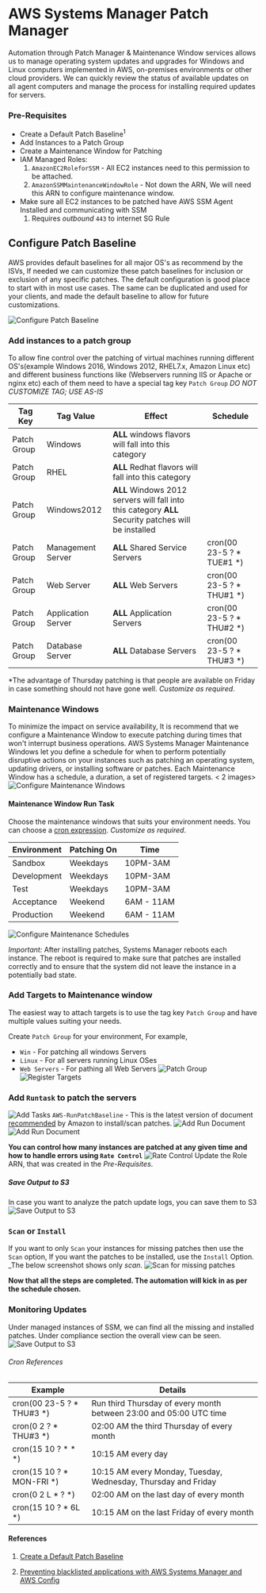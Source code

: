 # AWS Systems Manager Patch Manager

Automation through Patch Manager & Maintenance Window services allows us to manage operating system updates and upgrades for Windows and Linux computers implemented in AWS, on-premises environments or other cloud providers. We can quickly review the status of available updates on all agent computers and manage the process for installing required updates for servers.

### Pre-Requisites
- Create a Default Patch Baseline<sup>1</sup>
- Add Instances to a Patch Group
- Create a Maintenance Window for Patching
- IAM Managed Roles:
  1. `AmazonEC2RoleforSSM` - All EC2 instances need to this permission to be attached.
  1. `AmazonSSMMaintenanceWindowRole` - Not down the ARN, We will need this ARN to configure maintenance window.
- Make sure all EC2 instances to be patched have AWS SSM Agent Installed and communicating with SSM
  1. Requires _outbound_ `443` to internet SG Rule


## Configure Patch Baseline
AWS provides default baselines for all major OS's as recommend by the ISVs, If needed we can customize these patch baselines for inclusion or exclusion of any specific patches. The default configuration is good place to start with in most use cases. The same can be duplicated and used for your clients, and made the default baseline to allow for future customizations.

![Configure Patch Baseline](https://raw.githubusercontent.com/miztiik/Automated-Update-Management-in-AWS/master/images/ssm-patch-management-00.png)

### Add instances to a patch group
To allow fine control over the patching of virtual machines running different OS's(example Windows 2016, Windows 2012, RHEL7.x, Amazon Linux etc) and different business functions like (Webservers running IIS or Apache or nginx etc) each of them need to have a special tag key `Patch Group` _DO NOT CUSTOMIZE TAG; USE AS-IS_

| Tag Key     | Tag Value          | Effect                                                                                               | Schedule                  |
|-------------|--------------------|------------------------------------------------------------------------------------------------------|---------------------------|
| Patch Group | Windows            | **ALL** windows flavors will fall into this category                                                 |                           |
| Patch Group | RHEL               | **ALL** Redhat flavors will fall into this category                                                  |                           |
| Patch Group | Windows2012        | **ALL** Windows 2012 servers will fall into this category **ALL** Security patches will be installed |                           |
| Patch Group | Management Server  | **ALL** Shared Service Servers                                                                       | cron(00 23-5 ? * TUE#1 *) |
| Patch Group | Web Server         | **ALL** Web Servers                                                                                  | cron(00 23-5 ? * THU#1 *) |
| Patch Group | Application Server | **ALL** Application Servers                                                                          | cron(00 23-5 ? * THU#2 *) |
| Patch Group | Database Server    | **ALL** Database Servers                                                                             | cron(00 23-5 ? * THU#3 *) |

*The advantage of Thursday patching is that people are available on Friday in case something should not have gone well. _Customize as required_.

### Maintenance Windows
To minimize the impact on service availability, It is recommend that we configure a Maintenance Window to execute patching during times that won't interrupt business operations. AWS Systems Manager Maintenance Windows let you define a schedule for when to perform potentially disruptive actions on your instances such as patching an operating system, updating drivers, or installing software or patches. Each Maintenance Window has a schedule, a duration, a set of registered targets.
< 2 images>
![Configure Maintenance Windows](https://raw.githubusercontent.com/miztiik/Automated-Update-Management-in-AWS/master/images/ssm-patch-management-01.png)

#### Maintenance Window Run Task
Choose the maintenance windows that suits your environment needs. You can choose a [cron expression](https://docs.aws.amazon.com/systems-manager/latest/userguide/reference-cron-and-rate-expressions.html?shortFooter=true). _Customize as required_.

| Environment | Patching On  | Time       |
|-------------|--------------|------------|
| Sandbox     | Weekdays     | 10PM-3AM   |
| Development | Weekdays     | 10PM-3AM   |
| Test        | Weekdays     | 10PM-3AM   |
| Acceptance  | Weekend      | 6AM - 11AM |
| Production  | Weekend      | 6AM - 11AM |

![Configure Maintenance Schedules](https://raw.githubusercontent.com/miztiik/Automated-Update-Management-in-AWS/master/images/ssm-patch-management-02.png)

_Important:_ After installing patches, Systems Manager reboots each instance. The reboot is required to make sure that patches are installed correctly and to ensure that the system did not leave the instance in a potentially bad state.

### Add Targets to Maintenance window
The easiest way to attach targets is to use the tag key `Patch Group` and have multiple values suiting your needs.

Create `Patch Group` for your environment, For example,
- `Win` - For patching all windows Servers
- `Linux` - For all servers running Linux OSes
- `Web Servers` - For pathing all Web Servers
![Patch Group](https://raw.githubusercontent.com/miztiik/Automated-Update-Management-in-AWS/master/images/ssm-patch-management-03.png)
![Register Targets](https://raw.githubusercontent.com/miztiik/Automated-Update-Management-in-AWS/master/images/ssm-patch-management-04.png)

### Add `Runtask` to patch the servers
![Add Tasks](https://raw.githubusercontent.com/miztiik/Automated-Update-Management-in-AWS/master/images/ssm-patch-management-05.png)
`AWS-RunPatchBaseline` - This is the latest version of document [recommended](https://docs.aws.amazon.com/systems-manager/latest/userguide/patch-manager-ssm-documents.html#patch-manager-ssm-documents-recommended-AWS-InstallWindowsUpdates) by Amazon to install/scan patches.
![Add Run Document](https://raw.githubusercontent.com/miztiik/Automated-Update-Management-in-AWS/master/images/ssm-patch-management-06.png)
![Add Run Document](https://raw.githubusercontent.com/miztiik/Automated-Update-Management-in-AWS/master/images/ssm-patch-management-07.png)

**You can control how many instances are patched at any given time and how to handle errors using `Rate Control`**
![Rate Control](https://raw.githubusercontent.com/miztiik/Automated-Update-Management-in-AWS/master/images/ssm-patch-management-08.png)
Update the Role ARN, that was created in the _Pre-Requisites_.
##### Save Output to S3
In case you want to analyze the patch update logs, you can save them to S3
![Save Output to S3](https://raw.githubusercontent.com/miztiik/Automated-Update-Management-in-AWS/master/images/ssm-patch-management-09.png)

### `Scan` or `Install`
If you want to only `Scan` your instances for missing patches then use the `Scan` option, If you want the patches to be installed, use the `Install` Option. _The below screenshot shows only _scan_.
![Scan for missing patches](https://raw.githubusercontent.com/miztiik/Automated-Update-Management-in-AWS/master/images/ssm-patch-management-10.png)

**Now that all the steps are completed. The automation will kick in as per the schedule chosen.**

### Monitoring Updates 
Under managed instances of SSM, we can find all the missing and installed patches. Under compliance section the overall view can be seen.
![Save Output to S3](https://raw.githubusercontent.com/miztiik/Automated-Update-Management-in-AWS/master/images/ssm-patch-management-11.png)



###### Cron References
| Example                   | Details                                                            |
|---------------------------|--------------------------------------------------------------------|
| cron(00 23-5 ? * THU#3 *) | Run third Thursday of every month between 23:00 and 05:00 UTC time |
| cron(0 2 ? * THU#3 *)     | 02:00 AM the third Thursday of every month                         |
| cron(15 10 ? * * *)       | 10:15 AM every day                                                 |
| cron(15 10 ? * MON-FRI *) | 10:15 AM every Monday, Tuesday, Wednesday, Thursday and Friday     |
| cron(0 2 L * ? *)         | 02:00 AM on the last day of every month                            |
| cron(15 10 ? * 6L *)      | 10:15 AM on the last Friday of every month                         |


#### References
1. [Create a Default Patch Baseline](https://docs.aws.amazon.com/systems-manager/latest/userguide/sysman-patch-baseline-console.html)



1. [Preventing blacklisted applications with AWS Systems Manager and AWS Config](https://aws.amazon.com/blogs/mt/preventing-blacklisted-applications-with-aws-systems-manager-and-aws-config)





